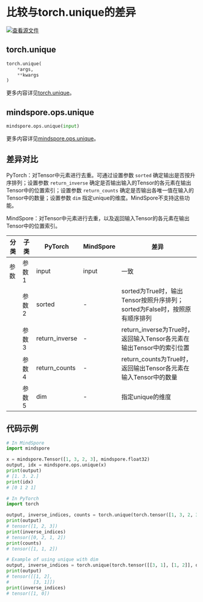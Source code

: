 # 比较与torch.unique的差异

[![查看源文件](https://mindspore-website.obs.cn-north-4.myhuaweicloud.com/website-images/r2.2/resource/_static/logo_source.svg)](https://gitee.com/mindspore/docs/blob/r2.2/docs/mindspore/source_zh_cn/note/api_mapping/pytorch_diff/unique.md)

## torch.unique

```python
torch.unique(
    *args,
    **kwargs
)
```

更多内容详见[torch.unique](https://pytorch.org/docs/1.8.1/generated/torch.unique.html#torch.unique)。

## mindspore.ops.unique

```python
mindspore.ops.unique(input)
```

更多内容详见[mindspore.ops.unique](https://mindspore.cn/docs/zh-CN/r2.2/api_python/ops/mindspore.ops.unique.html#mindspore.ops.unique)。

## 差异对比

PyTorch：对Tensor中元素进行去重。可通过设置参数 `sorted` 确定输出是否按升序排列；设置参数 `return_inverse` 确定是否输出输入的Tensor的各元素在输出Tensor中的位置索引；设置参数 `return_counts` 确定是否输出各唯一值在输入的Tensor中的数量；设置参数 `dim` 指定unique的维度。MindSpore不支持这些功能。

MindSpore：对Tensor中元素进行去重，以及返回输入Tensor的各元素在输出Tensor中的位置索引。

| 分类 | 子类  | PyTorch | MindSpore | 差异                  |
| ---- | ----- | ------- | --------- | --------------------- |
| 参数 | 参数1 | input   | input | 一致 |
|  | 参数2 | sorted | - | sorted为True时，输出Tensor按照升序排列；sorted为False时，按照原有顺序排列 |
|  | 参数3 | return_inverse | - | return_inverse为True时，返回输入Tensor各元素在输出Tensor中的索引位置 |
|  | 参数4 | return_counts | - | return_counts为True时，返回输出Tensor各元素在输入Tensor中的数量 |
|  | 参数5 | dim | - | 指定unique的维度 |

## 代码示例

```python
# In MindSpore
import mindspore

x = mindspore.Tensor([1, 3, 2, 3], mindspore.float32)
output, idx = mindspore.ops.unique(x)
print(output)
# [1. 3. 2.]
print(idx)
# [0 1 2 1]

# In PyTorch
import torch

output, inverse_indices, counts = torch.unique(torch.tensor([1, 3, 2, 3], dtype=torch.long), sorted=True, return_inverse=True, return_counts=True)
print(output)
# tensor([1, 2, 3])
print(inverse_indices)
# tensor([0, 2, 1, 2])
print(counts)
# tensor([1, 1, 2])

# Example of using unique with dim
output, inverse_indices = torch.unique(torch.tensor([[3, 1], [1, 2]], dtype=torch.long), sorted=True, return_inverse=True, dim=0)
print(output)
# tensor([[1, 2],
#         [3, 1]])
print(inverse_indices)
# tensor([1, 0])
```